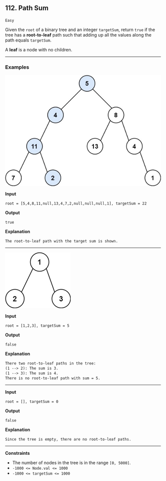 ## 112. Path Sum

`Easy`

Given the <code>root</code> of a binary tree and an integer <code>targetSum</code>, return <code>true</code> if the tree has a <strong>root-to-leaf</strong> path such that adding up all the values along the path equals <code>targetSum</code>.

A <strong>leaf</strong> is a node with no children.

---

### Examples


![](pathsum1.jpg)

**Input**
```
root = [5,4,8,11,null,13,4,7,2,null,null,null,1], targetSum = 22
```

**Output**
```
true
```

**Explanation**
```
The root-to-leaf path with the target sum is shown.
```


---

![](pathsum2.jpg)

**Input**
```
root = [1,2,3], targetSum = 5
```

**Output**
```
false
```

**Explanation**
```
There two root-to-leaf paths in the tree:
(1 --> 2): The sum is 3.
(1 --> 3): The sum is 4.
There is no root-to-leaf path with sum = 5.
```


---

**Input**
```
root = [], targetSum = 0
```

**Output**
```
false
```

**Explanation**
```
Since the tree is empty, there are no root-to-leaf paths.
```


---


**Constraints**

<ul>
<li>The number of nodes in the tree is in the range <code>[0, 5000]</code>.</li>
<li><code>-1000 &lt;= Node.val &lt;= 1000</code></li>
<li><code>-1000 &lt;= targetSum &lt;= 1000</code></li>
</ul>

